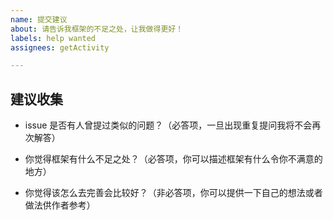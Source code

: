 ```yaml
---
name: 提交建议
about: 请告诉我框架的不足之处，让我做得更好！
labels: help wanted
assignees: getActivity

---
```


## 建议收集

* issue 是否有人曾提过类似的问题？（必答项，一旦出现重复提问我将不会再次解答）

* 你觉得框架有什么不足之处？（必答项，你可以描述框架有什么令你不满意的地方）

* 你觉得该怎么去完善会比较好？（非必答项，你可以提供一下自己的想法或者做法供作者参考）
